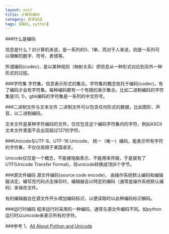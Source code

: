 ```yaml
---
layout: post
title: 计算机编码
category: 原来如此
tags: [编码, python]
---
```


###什么是编码

信息是什么？对计算机来说，是一系列的0、1串，而对于人来说，则是一系列可以理解的数字、符号、表情等。

所谓编码(codec)，是以某种规则（映射关系）把信息从一种形式对应到另外一种形式的过程。

###字符集
字符集，信息表示形式的集合。字符集的概念依托于编码(codec)，有了编码才会有字符集。每种编码都有一个有限的表示集合。比如二进制编码的字符集是\{0, 1\}，gbk编码的字符集是一系列的中文符号。

###二进制文件与文本文件
二进制文件可以包含任何形式的数据，比如图形、声音，以二进制编码。

文本文件是某种字符编码的文件，仅仅包含这个编码字符集内的字符，例如ASCII文本文件里面不会出现超过127的字符。

###Unicode与UTF-8、UTF-16
Unicode， 统一（唯一）编码，能表示所有字符的字符集，不仅仅局限于某国语言。

Unicode仅仅是一个概念，不能被电脑表示、不能用来传输，于是就有了UTF(Unicode Transfer Format)，将unicode转换成1到6个字节。

###源文件编码
源文件编码(source code encode)， 由操作系统默认编码和编辑器决定。编写完代码点击保存时，编辑器会以特定的编码（通常是操作系统默认编码）来保存文件。

有的编辑器会在源文件开头增加编码标识，以便读取时以此种编码标识解码。

###运行时编码
程序运行时采用的一种编码，通常与源文件编码不同。如python运行时以unicode来表示所有的字符。

###参考
1、[All About Python and Unicode](http://pythonic.zoomquiet.io/data/20110415091609/index.html)

